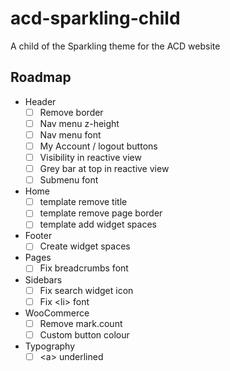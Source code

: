 # acd-sparkling-child
A child of the Sparkling theme for the ACD website

## Roadmap

- Header
  - [ ] Remove border
  - [ ] Nav menu z-height
  - [ ] Nav menu font
  - [ ] My Account / logout buttons
  - [ ] Visibility in reactive view
  - [ ] Grey bar at top in reactive view
  - [ ] Submenu font
- Home
  - [ ] template remove title
  - [ ] template remove page border
  - [ ] template add widget spaces
- Footer
  - [ ] Create widget spaces
- Pages
  - [ ] Fix breadcrumbs font
- Sidebars
  - [ ] Fix search widget icon
  - [ ] Fix &lt;li&gt; font
- WooCommerce
  - [ ] Remove mark.count
  - [ ] Custom button colour
- Typography
  - [ ] &lt;a&gt; underlined
